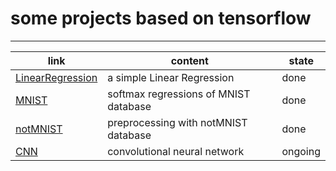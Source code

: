 # some projects based on tensorflow
---------
link  | content | state 
--------- | --------| --------|
[LinearRegression](https://github.com/Jzmo/tf/tree/master/BasicTest/LinearRegression "落叶满阶红不扫")  | a simple Linear Regression | done
[MNIST](https://github.com/Jzmo/tf/tree/master/BasicTest/MNIST)  | softmax regressions of MNIST database | done
[notMNIST](https://github.com/Jzmo/tf/tree/master/notMNIST) | preprocessing with notMNIST database | done
[CNN](https://github.com/Jzmo/tf/tree/master/BasicTest/CNN) | convolutional neural network | ongoing

